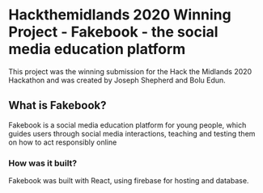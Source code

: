 # Hackthemidlands 2020 Winning Project - Fakebook - the social media education platform

This project was the winning submission for the Hack the Midlands 2020 Hackathon and was created by Joseph Shepherd and Bolu Edun. 

## What is Fakebook?

Fakebook is a social media education platform for young people, which guides users through social media interactions, teaching and testing them on how to act responsibly online

### How was it built?

Fakebook was built with React, using firebase for hosting and database. 
